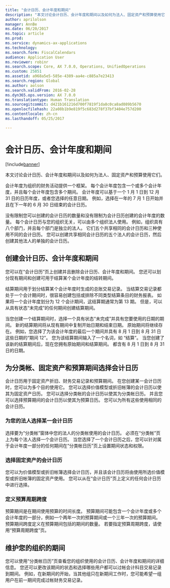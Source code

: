 ```yaml
---
title: "会计日历、会计年度和期间"
description: "本文讨论会计日历、会计年度和期间以及如何为法人、固定资产和预算使用它们。"
author: aprilolson
manager: AnnBe
ms.date: 06/20/2017
ms.topic: article
ms.prod: 
ms.service: dynamics-ax-applications
ms.technology: 
ms.search.form: FiscalCalendars
audience: Application User
ms.reviewer: robinr
ms.search.scope: Core, AX 7.0.0, Operations, UnifiedOperations
ms.custom: 25851
ms.assetid: a968a5e5-585e-4389-aa4e-c885a7e23413
ms.search.region: Global
ms.author: aolson
ms.search.validFrom: 2016-02-28
ms.dyn365.ops.version: AX 7.0.0
ms.translationtype: Human Translation
ms.sourcegitcommit: d421b161216d700f7819f1da8c0ca8ad089b5670
ms.openlocfilehash: 22a08b1b9e819f5c683d278f37bf3404e757d200
ms.contentlocale: zh-cn
ms.lasthandoff: 05/25/2017

---
```


# <a name="fiscal-calendars-fiscal-years-and-periods"></a>会计日历、会计年度和期间

[!include[banner](../includes/banner.md)]


本文讨论会计日历、会计年度和期间以及如何为法人、固定资产和预算使用它们。

会计年度为组织的财务活动提供一个框架。 每个会计年度包含一个或多个会计年度，并且每个会计年度包含多个期间。 会计年度可以基于一个 1 月 1 日到 12 月 31 日的日历年度，或者您选择的任意日期。 例如，选择在一年的 7 月 1 日开始并且在下一年的 6 月 30 日结束的会计日历。 

没有限制您可以创建的会计日历的数量和没有限制为会计日历创建的会计年度的数量。 每个会计日历与您的组织无关，可以由多个组织法人使用。 例如，组织具有八个部门，并且每个部门是独立的法人。 它们五个共享相同的会计日历和三种使用不同的会计日历。 您可以创建共享相同会计日历的五个法人的会计日历，然后创建其他法人的单独的会计日历。

## <a name="create-fiscal-calendars-fiscal-years-and-periods"></a>创建会计日历、会计年度和期间
您可以在“会计日历”页上创建并且删除会计日历、会计年度和期间。 您还可以划分现有期间和创建可用于结算某个会计年度的结转期间。 

结算期间用于划分结算某个会计年度时生成的总账交易记录。 当结算交易记录都处于一个会计期间时，很容易创建包括或排除不同类型结算条目的财务报表。 如果将一个会计年度划分为 12 个会计期间，这结算期通常为第 13 期。 但是，可以从具有状态“未完成”的任何期间创建结算期间。 

当您创建一个结算期间时，选择一个具有状态“未完成”并具有您要使用的日期的期间。 新的结算期间将从现有期间中复制开始日期和结束日期。 原始期间将继续存在。 例如，您选择了为该会计年度的最后一个期间并具有 8 月 1 日到 8 月 31 日这些日期的“期间 12”。 您为该结算期间输入了一个名词，如 “结算”。 当您创建了该新的结算期间后，现在您拥有原始期间和结算期间。 都含有 8 月 1 日到 8 月 31 日的日期。

## <a name="select-fiscal-calendars-for-ledgers-fixed-assets-and-budget-cycles"></a>为分类帐、固定资产和预算期间选择会计日历
会计日历用于固定资产折旧、财务交易记录和预算期间。 在您创建某一会计日历时，您可以为多个目的使用它。 您可以选择价值模型或折旧帐簿的会计日历以使其为固定资产日历。 您可以选择分类帐的会计日历以使其为分类帐日历。 并且您可以选择预算期间的会计日历以使其为预算日历。 您可以为所有这些使用相同的会计日历。

### <a name="select-a-fiscal-calendar-for-your-legal-entity"></a>为您的法人选择某一会计日历

选择要为“分类帐”窗体中您的法人的分类帐使用的会计日历。 必须在“分类帐”页上为每个法人选择一个会计日历。 当您选择了一个会计日历之后，您可以针对属于会计年度一部分的任何期间在“分类帐日历”页上设置期间状态和权限。

### <a name="select-a-fiscal-calendar-for-fixed-assets"></a>选择固定资产的会计日历

您可以为价值模型或折旧帐簿选择会计日历，并且该会计日历将由使用所选价值模型或折旧帐簿的固定资产使用。 您可以从在“会计日历”页上定义的任何会计日历中进行选择。

### <a name="define-budget-cycle-time-spans"></a>定义预算周期跨度

预算期间是在期间使用预算的时间长度。 预算期间可能包含一个会计年度或多个会计年度的一部分，例如一个两年一次的预算期间或一个三年一次的预算期间。 预算期间跨度定义在预算期间包括的期间的数量。 若要指定预算周期跨度，请使用“预算周期跨度”页。

## <a name="maintain-periods-for-your-organization"></a>维护您的组织的期间
您可以使用“分类帐日历”页查看您的组织使用的会计日历、会计年度和期间的详细信息。 您还可以更改该期间的状态和选择哪些用户都可以过帐会计科目交易记录到期间。 例如，在新期间的开始，当其他组只在新期间工作时，您可能希望一组用户在前一期间完成过帐财务交易记录。






